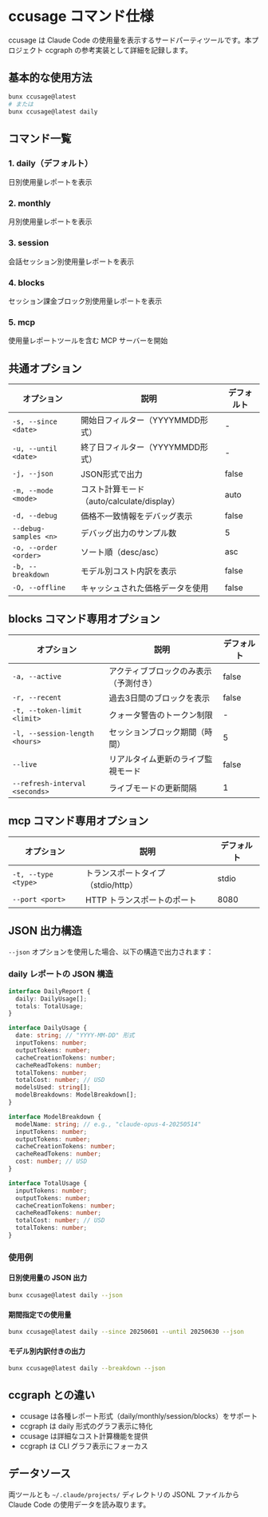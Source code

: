 # ccusage コマンド仕様

ccusage は Claude Code の使用量を表示するサードパーティツールです。本プロジェクト ccgraph の参考実装として詳細を記録します。

## 基本的な使用方法

```bash
bunx ccusage@latest
# または
bunx ccusage@latest daily
```

## コマンド一覧

### 1. daily（デフォルト）
日別使用量レポートを表示

### 2. monthly
月別使用量レポートを表示

### 3. session
会話セッション別使用量レポートを表示

### 4. blocks
セッション課金ブロック別使用量レポートを表示

### 5. mcp
使用量レポートツールを含む MCP サーバーを開始

## 共通オプション

| オプション | 説明 | デフォルト |
|-----------|------|-----------|
| `-s, --since <date>` | 開始日フィルター（YYYYMMDD形式） | - |
| `-u, --until <date>` | 終了日フィルター（YYYYMMDD形式） | - |
| `-j, --json` | JSON形式で出力 | false |
| `-m, --mode <mode>` | コスト計算モード（auto/calculate/display） | auto |
| `-d, --debug` | 価格不一致情報をデバッグ表示 | false |
| `--debug-samples <n>` | デバッグ出力のサンプル数 | 5 |
| `-o, --order <order>` | ソート順（desc/asc） | asc |
| `-b, --breakdown` | モデル別コスト内訳を表示 | false |
| `-O, --offline` | キャッシュされた価格データを使用 | false |

## blocks コマンド専用オプション

| オプション | 説明 | デフォルト |
|-----------|------|-----------|
| `-a, --active` | アクティブブロックのみ表示（予測付き） | false |
| `-r, --recent` | 過去3日間のブロックを表示 | false |
| `-t, --token-limit <limit>` | クォータ警告のトークン制限 | - |
| `-l, --session-length <hours>` | セッションブロック期間（時間） | 5 |
| `--live` | リアルタイム更新のライブ監視モード | false |
| `--refresh-interval <seconds>` | ライブモードの更新間隔 | 1 |

## mcp コマンド専用オプション

| オプション | 説明 | デフォルト |
|-----------|------|-----------|
| `-t, --type <type>` | トランスポートタイプ（stdio/http） | stdio |
| `--port <port>` | HTTP トランスポートのポート | 8080 |

## JSON 出力構造

`--json` オプションを使用した場合、以下の構造で出力されます：

### daily レポートの JSON 構造

```typescript
interface DailyReport {
  daily: DailyUsage[];
  totals: TotalUsage;
}

interface DailyUsage {
  date: string; // "YYYY-MM-DD" 形式
  inputTokens: number;
  outputTokens: number;
  cacheCreationTokens: number;
  cacheReadTokens: number;
  totalTokens: number;
  totalCost: number; // USD
  modelsUsed: string[];
  modelBreakdowns: ModelBreakdown[];
}

interface ModelBreakdown {
  modelName: string; // e.g., "claude-opus-4-20250514"
  inputTokens: number;
  outputTokens: number;
  cacheCreationTokens: number;
  cacheReadTokens: number;
  cost: number; // USD
}

interface TotalUsage {
  inputTokens: number;
  outputTokens: number;
  cacheCreationTokens: number;
  cacheReadTokens: number;
  totalCost: number; // USD
  totalTokens: number;
}
```

### 使用例

#### 日別使用量の JSON 出力
```bash
bunx ccusage@latest daily --json
```

#### 期間指定での使用量
```bash
bunx ccusage@latest daily --since 20250601 --until 20250630 --json
```

#### モデル別内訳付きの出力
```bash
bunx ccusage@latest daily --breakdown --json
```

## ccgraph との違い

- ccusage は各種レポート形式（daily/monthly/session/blocks）をサポート
- ccgraph は daily 形式のグラフ表示に特化
- ccusage は詳細なコスト計算機能を提供
- ccgraph は CLI グラフ表示にフォーカス

## データソース

両ツールとも `~/.claude/projects/` ディレクトリの JSONL ファイルから Claude Code の使用データを読み取ります。